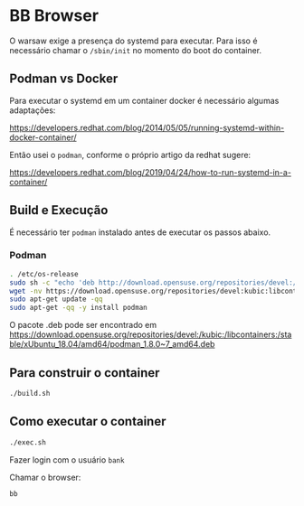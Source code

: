 # BB Browser

O warsaw exige a presença do systemd para executar.
Para isso é necessário chamar o `/sbin/init` no momento do boot do container.

## Podman vs Docker

Para executar o systemd em um container docker é necessário algumas adaptações:

https://developers.redhat.com/blog/2014/05/05/running-systemd-within-docker-container/

Então usei o `podman`, conforme o próprio artigo da redhat sugere:

https://developers.redhat.com/blog/2019/04/24/how-to-run-systemd-in-a-container/

## Build e Execução

É necessário ter `podman` instalado antes de executar os passos abaixo.

### Podman

```bash
. /etc/os-release
sudo sh -c "echo 'deb http://download.opensuse.org/repositories/devel:/kubic:/libcontainers:/stable/xUbuntu_${VERSION_ID}/ /' > /etc/apt/sources.list.d/devel:kubic:libcontainers:stable.list"
wget -nv https://download.opensuse.org/repositories/devel:kubic:libcontainers:stable/xUbuntu_${VERSION_ID}/Release.key -O- | sudo apt-key add -
sudo apt-get update -qq
sudo apt-get -qq -y install podman
```

O pacote .deb pode ser encontrado em https://download.opensuse.org/repositories/devel:/kubic:/libcontainers:/stable/xUbuntu_18.04/amd64/podman_1.8.0~7_amd64.deb


## Para construir o container

```bash
./build.sh
```

## Como executar o container

```bash
./exec.sh
```

Fazer login com o usuário `bank`

Chamar o browser:

```bash
bb
```
